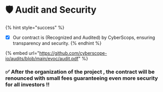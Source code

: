 # 🛡 Audit and Security

{% hint style="success" %}
* [x] Our contract is (Recognized and Audited) by CyberScops, ensuring transparency and security.
{% endhint %}

{% embed url="https://github.com/cyberscope-io/audits/blob/main/evoc/audit.pdf" %}

### ✅ After the organization of the project , the contract will be renounced with small fees guaranteeing even more security for all investors !!
